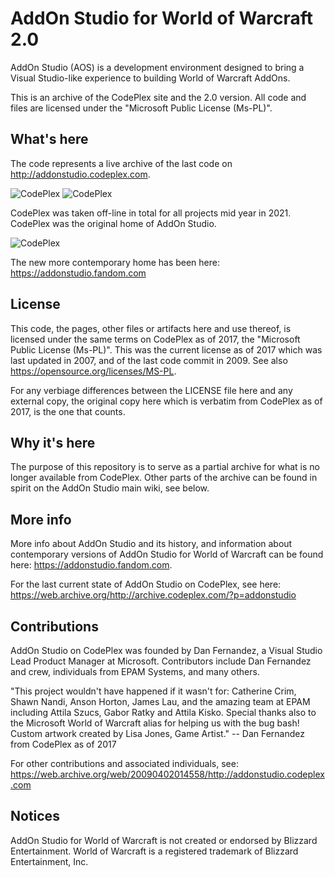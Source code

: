 

# AddOn Studio for World of Warcraft 2.0


AddOn Studio (AOS) is a development environment designed to bring a Visual Studio-like experience to building World of Warcraft AddOns.

This is an archive of the CodePlex site and the 2.0 version. All code and files are licensed under the "Microsoft Public License (Ms-PL)".

## What's here
The code represents a live archive of the last code on http://addonstudio.codeplex.com.

![CodePlex](https://static.wikia.nocookie.net/logopedia/images/b/b5/CodePlex.png)
![CodePlex](https://static.wikia.nocookie.net/logopedia/images/c/c8/Codeplex_%281%29.png/revision/latest/scale-to-height-down/80)

CodePlex was taken off-line in total for all projects mid year in 2021. CodePlex was the original home of AddOn Studio.

![CodePlex](https://static.wikia.nocookie.net/logopedia/images/6/6e/Codeplex.png/revision/latest/scale-to-height-down/60)

The new more contemporary home has been here: https://addonstudio.fandom.com

## License
This code, the pages, other files or artifacts here and use thereof, is licensed under the same terms on CodePlex as of 2017, the "Microsoft Public License (Ms-PL)". This was the current license as of 2017 which was last updated in 2007, and of the last code commit in 2009. See also https://opensource.org/licenses/MS-PL.

For any verbiage differences between the LICENSE file here and any external copy, the original copy here which is verbatim from CodePlex as of 2017, is the one that counts.

## Why it's here
The purpose of this repository is to serve as a partial archive for what is no longer available from CodePlex. Other parts of the archive can be found in spirit on the AddOn Studio main wiki, see below.

## More info
More info about AddOn Studio and its history, and information about contemporary versions of AddOn Studio for World of Warcraft can be found here: https://addonstudio.fandom.com.

For the last current state of AddOn Studio on CodePlex, see here: https://web.archive.org/http://archive.codeplex.com/?p=addonstudio

## Contributions
AddOn Studio on CodePlex was founded by Dan Fernandez, a Visual Studio Lead Product Manager at Microsoft. Contributors include Dan Fernandez and crew, individuals from EPAM Systems, and many others.

"This project wouldn't have happened if it wasn't for: Catherine Crim, Shawn Nandi, Anson Horton, James Lau, and the amazing team at EPAM including Attila Szucs, Gabor Ratky and Attila Kisko. Special thanks also to the Microsoft World of Warcraft alias for helping us with the bug bash! Custom artwork created by Lisa Jones, Game Artist."
-- Dan Fernandez from CodePlex as of 2017

For other contributions and associated individuals, see: https://web.archive.org/web/20090402014558/http://addonstudio.codeplex.com

## Notices
AddOn Studio for World of Warcraft is not created or endorsed by Blizzard Entertainment. World of Warcraft is a registered trademark of Blizzard Entertainment, Inc.
